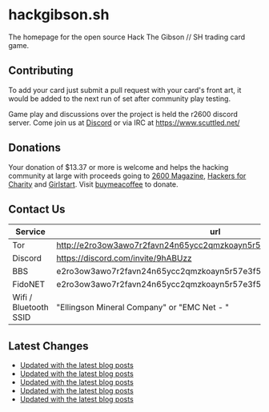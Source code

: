 # hackgibson.sh
The homepage for the open source Hack The Gibson // SH trading card game.


## Contributing

To add your card just submit a pull request with your card's front art, it would be added to the next run of set after community play testing.

Game play and discussions over the project is held the r2600 discord server. Come join us at [Discord](https://discord.com/invite/9hABUzz) or via IRC at https://www.scuttled.net/


## Donations

Your donation of $13.37 or more is welcome and helps the hacking community at large with proceeds going to [2600 Magazine](https://2600.com/), [Hackers for Charity](https://hackersforcharity.org) and [Girlstart](https://girlstart.org).  Visit [buymeacoffee](https://www.buymeacoffee.com/hackgibson.sh) to donate.


## Contact Us

Service | url
-|-
Tor | http://e2ro3ow3awo7r2favn24n65ycc2qmzkoayn5r57e3f56nvjwdcgg32ad.onion
Discord | https://discord.com/invite/9hABUzz
BBS | e2ro3ow3awo7r2favn24n65ycc2qmzkoayn5r57e3f56nvjwdcgg32ad.onion:23
FidoNET | e2ro3ow3awo7r2favn24n65ycc2qmzkoayn5r57e3f56nvjwdcgg32ad.onion:24554
Wifi / Bluetooth SSID | "Ellingson Mineral Company" or "EMC Net - <fidonet address>"

## Latest Changes
<!-- BLOG-POST-LIST:START -->
- [Updated with the latest blog posts](https://github.com/DFW2600/hackgibson.sh/commit/8e0914cd27825b05fda56cca59266a0d4bcce857)
- [Updated with the latest blog posts](https://github.com/DFW2600/hackgibson.sh/commit/9a3ddaebeaa7c4d277d2811468e07451a7a09c9a)
- [Updated with the latest blog posts](https://github.com/DFW2600/hackgibson.sh/commit/8e4761a4044fb81267bbb9a08442ff2d19b59659)
- [Updated with the latest blog posts](https://github.com/DFW2600/hackgibson.sh/commit/7af3e5f2613e0fafe86b66e9bf0a8cf84bb8bc01)
- [Updated with the latest blog posts](https://github.com/DFW2600/hackgibson.sh/commit/d4c7af3d9b42932e44354e93db5dee3714d9066f)
<!-- BLOG-POST-LIST:END -->
